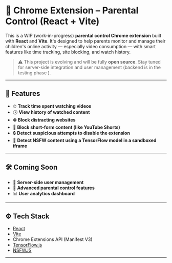 # 🧩 Chrome Extension – Parental Control (React + Vite)

This is a WIP (work-in-progress) **parental control Chrome extension** built with **React** and **Vite**. It's designed to help parents monitor and manage their children's online activity — especially video consumption — with smart features like time tracking, site blocking, and watch history.



> ⚠️ This project is evolving and will be fully **open source**. Stay tuned for server-side integration and user management (backend is in the testing phase ).

---

## 🚀 Features

- ⏱ **Track time spent watching videos**
- 🕓 **View history of watched content**
- ⛔ **Block distracting websites**
- 🚫 **Block short-form content (like YouTube Shorts)**
- 🔒 **Detect suspicious attempts to disable the extension**
- 🧠 **Detect NSFW content using a TensorFlow model in a sandboxed iframe**

---

## 🛠 Coming Soon

- 👥 **Server-side user management**
- 🧩 **Advanced parental control features**
- 📊 **User analytics dashboard**

---

## ⚙️ Tech Stack

- [React](https://react.dev/)
- [Vite](https://vitejs.dev/)
- Chrome Extensions API (Manifest V3)
- [TensorFlow.js](https://www.tensorflow.org/js)
- [NSFWJS](https://github.com/infinitered/nsfwjs)

---
